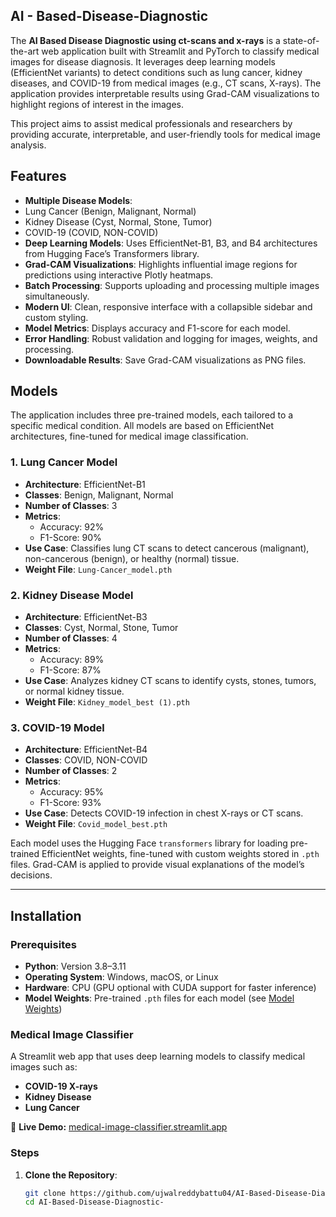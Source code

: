 ## AI - Based-Disease-Diagnostic
The **AI Based Disease Diagnostic using ct-scans and x-rays** is a state-of-the-art web application built with Streamlit and PyTorch to classify medical images for disease diagnosis. It leverages deep learning models (EfficientNet variants) to detect conditions such as lung cancer, kidney diseases, and COVID-19 from medical images (e.g., CT scans, X-rays). The application provides interpretable results using Grad-CAM visualizations to highlight regions of interest in the images.

This project aims to assist medical professionals and researchers by providing accurate, interpretable, and user-friendly tools for medical image analysis.

## Features

- **Multiple Disease Models**:
- Lung Cancer (Benign, Malignant, Normal)
- Kidney Disease (Cyst, Normal, Stone, Tumor)
- COVID-19 (COVID, NON-COVID)
- **Deep Learning Models**: Uses EfficientNet-B1, B3, and B4 architectures from Hugging Face’s Transformers library.
- **Grad-CAM Visualizations**: Highlights influential image regions for predictions using interactive Plotly heatmaps.
- **Batch Processing**: Supports uploading and processing multiple images simultaneously.
- **Modern UI**: Clean, responsive interface with a collapsible sidebar and custom styling.
- **Model Metrics**: Displays accuracy and F1-score for each model.
- **Error Handling**: Robust validation and logging for images, weights, and processing.
- **Downloadable Results**: Save Grad-CAM visualizations as PNG files.

## Models
The application includes three pre-trained models, each tailored to a specific medical condition. All models are based on EfficientNet architectures, fine-tuned for medical image classification.

### 1. Lung Cancer Model
- **Architecture**: EfficientNet-B1
- **Classes**: Benign, Malignant, Normal
- **Number of Classes**: 3
- **Metrics**:
  - Accuracy: 92%
  - F1-Score: 90%
- **Use Case**: Classifies lung CT scans to detect cancerous (malignant), non-cancerous (benign), or healthy (normal) tissue.
- **Weight File**: `Lung-Cancer_model.pth`

### 2. Kidney Disease Model
- **Architecture**: EfficientNet-B3
- **Classes**: Cyst, Normal, Stone, Tumor
- **Number of Classes**: 4
- **Metrics**:
  - Accuracy: 89%
  - F1-Score: 87%
- **Use Case**: Analyzes kidney CT scans to identify cysts, stones, tumors, or normal kidney tissue.
- **Weight File**: `Kidney_model_best (1).pth`

### 3. COVID-19 Model
- **Architecture**: EfficientNet-B4
- **Classes**: COVID, NON-COVID
- **Number of Classes**: 2
- **Metrics**:
  - Accuracy: 95%
  - F1-Score: 93%
- **Use Case**: Detects COVID-19 infection in chest X-rays or CT scans.
- **Weight File**: `Covid_model_best.pth`

Each model uses the Hugging Face `transformers` library for loading pre-trained EfficientNet weights, fine-tuned with custom weights stored in `.pth` files. Grad-CAM is applied to provide visual explanations of the model’s decisions.

---

## Installation

### Prerequisites
- **Python**: Version 3.8–3.11
- **Operating System**: Windows, macOS, or Linux
- **Hardware**: CPU (GPU optional with CUDA support for faster inference)
- **Model Weights**: Pre-trained `.pth` files for each model (see [Model Weights](#model-weights))

### Medical Image Classifier

A Streamlit web app that uses deep learning models to classify medical images such as:

- **COVID-19 X-rays**
- **Kidney Disease**
- **Lung Cancer**

🔗 **Live Demo:** [medical-image-classifier.streamlit.app](https://medical-image-classifier.streamlit.app)

### Steps
1. **Clone the Repository**:
   ```bash
   git clone https://github.com/ujwalreddybattu04/AI-Based-Disease-Diagnostic-.git
   cd AI-Based-Disease-Diagnostic-
